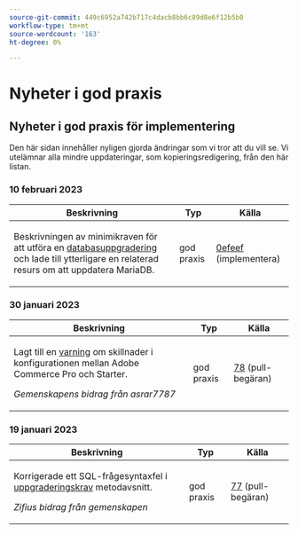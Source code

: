 ```yaml
---
source-git-commit: 449c6952a742b717c4dacb8bb6c89d8e6f12b5b0
workflow-type: tm+mt
source-wordcount: '163'
ht-degree: 0%

---
```

# Nyheter i god praxis

## Nyheter i god praxis för implementering

Den här sidan innehåller nyligen gjorda ändringar som vi tror att du vill se. Vi utelämnar alla mindre uppdateringar, som kopieringsredigering, från den här listan.

### 10 februari 2023

<table style="table-layout:auto;">
  <thead>
    <tr>
      <th>Beskrivning</th>
      <th>Typ</th>
      <th>Källa</th>
    </tr>
  </thead>
  <tbody>
    <tr>
      <td><p>Beskrivningen av minimikraven för att utföra en <a href="https://experienceleague.adobe.com/docs/commerce-operations/implementation-playbook/best-practices/maintenance/commerce-235-upgrade-prerequisites-mariadb.html">databasuppgradering</a> och lade till ytterligare en relaterad resurs om att uppdatera MariaDB.</p>
</td>
      <td>god praxis</td>
      <td><a href="https://github.com/AdobeDocs/commerce-operations.en/commit/0efeef6f3d5276f42e4a67fe55f6108a399f45fb">0efeef</a> (implementera)</td>
    </tr>
  </tbody>
</table><!-- date_group -->

### 30 januari 2023

<table style="table-layout:auto;">
  <thead>
    <tr>
      <th>Beskrivning</th>
      <th>Typ</th>
      <th>Källa</th>
    </tr>
  </thead>
  <tbody>
    <tr>
      <td><p>Lagt till en <a href="https://experienceleague.adobe.com/docs/commerce-operations/implementation-playbook/best-practices/planning/redis-service-configuration.html">varning</a> om skillnader i konfigurationen mellan Adobe Commerce Pro och Starter.</p>
<p><i>Gemenskapens bidrag från asrar7787</i></p></td>
      <td>god praxis</td>
      <td><a href="https://github.com/AdobeDocs/commerce-operations.en/pull/78">78</a> (pull-begäran)</td>
    </tr>
  </tbody>
</table>

### 19 januari 2023

<table style="table-layout:auto;">
  <thead>
    <tr>
      <th>Beskrivning</th>
      <th>Typ</th>
      <th>Källa</th>
    </tr>
  </thead>
  <tbody>
    <tr>
      <td><p>Korrigerade ett SQL-frågesyntaxfel i <a href="https://experienceleague.adobe.com/docs/commerce-operations/implementation-playbook/best-practices/maintenance/commerce-235-upgrade-prerequisites-mariadb.html">uppgraderingskrav</a> metodavsnitt.</p>
<p><i>Zifius bidrag från gemenskapen</i></p></td>
      <td>god praxis</td>
      <td><a href="https://github.com/AdobeDocs/commerce-operations.en/pull/77">77</a> (pull-begäran)</td>
    </tr>
  </tbody>
</table><!-- date_group --><!-- month_group --><!-- year_group -->

